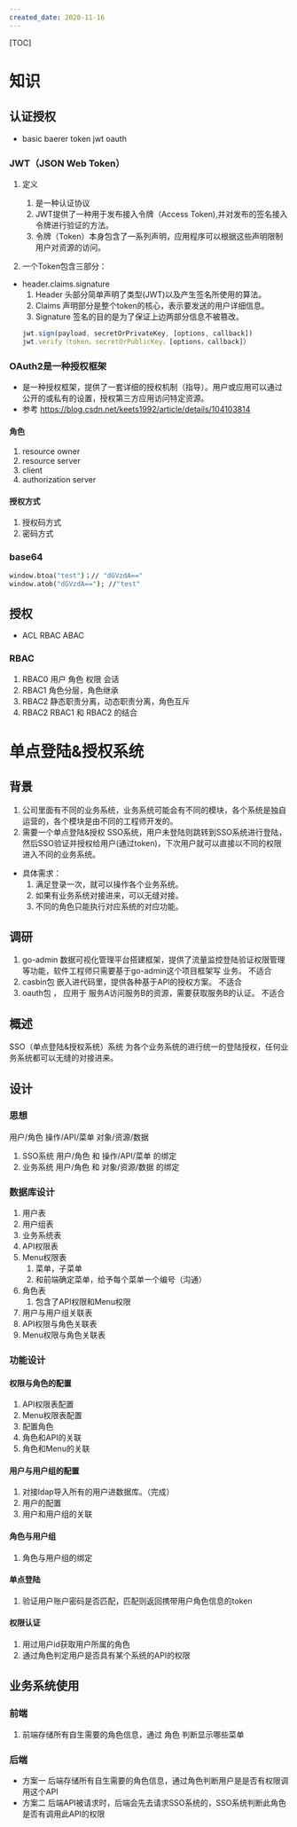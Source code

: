 ```yaml
---
created_date: 2020-11-16
---
```


[TOC]

# 知识
## 认证授权
- basic	 baerer	 token	 jwt  oauth

### JWT（JSON Web Token）
1. 定义
    1. 是一种认证协议
    2. JWT提供了一种用于发布接入令牌（Access Token),并对发布的签名接入令牌进行验证的方法。 
    3. 令牌（Token）本身包含了一系列声明，应用程序可以根据这些声明限制用户对资源的访问。

2. 一个Token包含三部分：
- header.claims.signature
    1. Header 头部分简单声明了类型(JWT)以及产生签名所使用的算法。
    2. Claims 声明部分是整个token的核心，表示要发送的用户详细信息。
    3. Signature 签名的目的是为了保证上边两部分信息不被篡改。
    ```js
    jwt.sign(payload, secretOrPrivateKey, [options, callback])
    jwt.verify（token，secretOrPublicKey，[options，callback]）
    ```


### OAuth2是一种授权框架
- 是一种授权框架，提供了一套详细的授权机制（指导）。用户或应用可以通过公开的或私有的设置，授权第三方应用访问特定资源。
- 参考 https://blog.csdn.net/keets1992/article/details/104103814
#### 角色
1. resource owner
2. resource server
3. client 
4. authorization server
#### 授权方式
1. 授权码方式
2. 密码方式
### base64
```bat
window.btoa("test")；// "dGVzdA=="
window.atob("dGVzdA=="); //"test"
```

## 授权
- ACL  RBAC  ABAC

### RBAC
1. RBAC0
    用户 角色 权限  会话
2. RBAC1
    角色分层，角色继承
3. RBAC2 
    静态职责分离，动态职责分离，角色互斥
4. RBAC2 
    RBAC1 和 RBAC2 的结合

# 单点登陆&授权系统
## 背景
1. 公司里面有不同的业务系统，业务系统可能会有不同的模块，各个系统是独自运营的，各个模块是由不同的工程师开发的。
2. 需要一个单点登陆&授权 SSO系统，用户未登陆则跳转到SSO系统进行登陆，然后SSO验证并授权给用户(通过token)，下次用户就可以直接以不同的权限进入不同的业务系统。
- 具体需求： 
    1. 满足登录一次，就可以操作各个业务系统。
    2. 如果有业务系统对接进来，可以无缝对接。
    3. 不同的角色只能执行对应系统的对应功能。
## 调研
1. go-admin 数据可视化管理平台搭建框架，提供了流量监控登陆验证权限管理等功能，软件工程师只需要基于go-admin这个项目框架写 业务。 不适合
2. casbin包 嵌入进代码里，提供各种基于API的授权方案。 不适合
3. oauth包 ， 应用于 服务A访问服务B的资源，需要获取服务B的认证。 不适合

## 概述
SSO（单点登陆&授权系统）系统 为各个业务系统的进行统一的登陆授权，任何业务系统都可以无缝的对接进来。

## 设计
### 思想
用户/角色
操作/API/菜单
对象/资源/数据
1. SSO系统 用户/角色  和 操作/API/菜单 的绑定 
2. 业务系统 用户/角色  和 对象/资源/数据 的绑定 

### 数据库设计
1. 用户表
2. 用户组表
3. 业务系统表
4. API权限表
5. Menu权限表
    1. 菜单，子菜单
    2. 和前端确定菜单，给予每个菜单一个编号（沟通）
6. 角色表
    1. 包含了API权限和Menu权限
7. 用户与用户组关联表
8. API权限与角色关联表
9. Menu权限与角色关联表

### 功能设计
#### 权限与角色的配置
1. API权限表配置
2. Menu权限表配置
3. 配置角色
4. 角色和API的关联
5. 角色和Menu的关联

#### 用户与用户组的配置
1. 对接ldap导入所有的用户进数据库。（完成）
2. 用户的配置
3. 用户和用户组的关联

#### 角色与用户组
1. 角色与用户组的绑定

#### 单点登陆
1. 验证用户账户密码是否匹配，匹配则返回携带用户角色信息的token

#### 权限认证
1. 用过用户id获取用户所属的角色
2. 通过角色判定用户是否具有某个系统的API的权限

## 业务系统使用
### 前端
1. 前端存储所有自生需要的角色信息，通过 角色 判断显示哪些菜单
### 后端
- 方案一 后端存储所有自生需要的角色信息，通过角色判断用户是是否有权限调用这个API
- 方案二 后端API被请求时，后端会先去请求SSO系统的，SSO系统判断此角色是否有调用此API的权限
